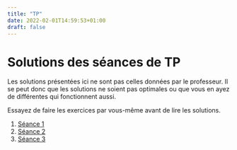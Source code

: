 ```yaml
---
title: "TP"
date: 2022-02-01T14:59:53+01:00
draft: false
---
```

# Solutions des séances de TP
Les solutions présentées ici ne sont pas celles données par le professeur. 
Il se peut donc que les solutions ne soient pas optimales ou que vous en ayez de différentes qui fonctionnent aussi.

Essayez de faire les exercices par vous-même avant de lire les solutions.

1. [Séance 1](tp1)
2. [Séance 2](tp2)
2. [Séance 3](tp3)
